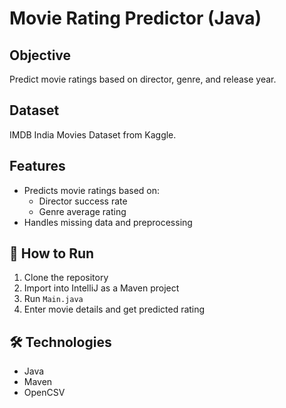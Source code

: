 # Movie Rating Predictor (Java)

## Objective
Predict movie ratings based on director, genre, and release year.

## Dataset
IMDB India Movies Dataset from Kaggle.

## Features
- Predicts movie ratings based on:
  - Director success rate
  - Genre average rating
- Handles missing data and preprocessing

## 🚀 How to Run
1. Clone the repository
2. Import into IntelliJ as a Maven project
3. Run `Main.java`
4. Enter movie details and get predicted rating

## 🛠️ Technologies
- Java
- Maven
- OpenCSV
